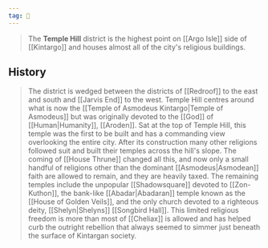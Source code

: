 ```yaml
---
tag: 🕍
---
```

> The **Temple Hill** district is the highest point on [[Argo Isle]] side of [[Kintargo]] and houses almost all of the city's religious buildings.


## History

> The district is wedged between the districts of [[Redroof]] to the east and south and [[Jarvis End]] to the west. Temple Hill centres around what is now the [[Temple of Asmodeus Kintargo|Temple of Asmodeus]] but was originally devoted to the [[God]] of [[Human|Humanity]], [[Aroden]]. Sat at the top of Temple Hill, this temple was the first to be built and has a commanding view overlooking the entire city. After its construction many other religions followed suit and built their temples across the hill's slope.
> The coming of [[House Thrune]] changed all this, and now only a small handful of religions other than the dominant [[Asmodeus|Asmodean]] faith are allowed to remain, and they are heavily taxed. The remaining temples include the unpopular [[Shadowsquare]] devoted to [[Zon-Kuthon]], the bank-like [[Abadar|Abadaran]] temple known as the [[House of Golden Veils]], and the only church devoted to a righteous deity, [[Shelyn|Shelyns]] [[Songbird Hall]]. This limited religious freedom is more than most of [[Cheliax]] is allowed and has helped curb the outright rebellion that always seemed to simmer just beneath the surface of Kintargan society.









